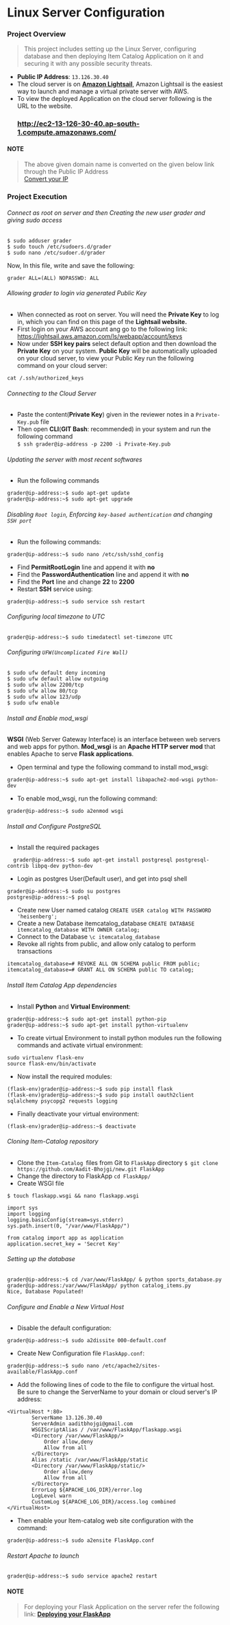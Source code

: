 # Linux Server Configuration

### Project Overview

>This project includes setting up the Linux Server, configuring database and then deploying Item Catalog Application on it and securing it with any      possible security threats.

* **Public IP Address**: `13.126.30.40`
* The cloud server is on <a href="https://amazonlightsail.com/">**Amazon Lightsail**</a>, Amazon Lightsail is the easiest way to launch and manage a virtual private server with AWS.
* To view the deployed Application on the cloud server following is the URL to the website.<br>
  ### <a href="http://ec2-13-126-30-40.ap-south-1.compute.amazonaws.com/">http://ec2-13-126-30-40.ap-south-1.compute.amazonaws.com/</a>
  
#### NOTE
>The above given domain name is converted on the given below link through the Public IP Address<br>
<a href="http://www.nmonitoring.com/ip-to-domain-name.html?ip=13.126.30.40&pingsub=1&ln=en">Convert your IP</a>

### Project Execution

###### Connect as root on server and then Creating the new user grader and giving sudo access

```
$ sudo adduser grader
$ sudo touch /etc/sudoers.d/grader
$ sudo nano /etc/sudoer.d/grader
```
Now, In this file, write and save the following:<br>
```
grader ALL=(ALL) NOPASSWD: ALL
```

###### Allowing grader to login via generated Public Key

* When connected as root on server. You will need the **Private Key** to log in, which you can find on this page of the **Lightsail website.**
* First login on your AWS account ang go to the following link:
<a href="https://lightsail.aws.amazon.com/ls/webapp/account/keys">https://lightsail.aws.amazon.com/ls/webapp/account/keys</a>
* Now under **SSH key pairs** select default option and then download the **Private Key** on your system.
**Public Key** will be automatically uploaded on your cloud server, to view your Public Key run the following command on your cloud server:
```
cat /.ssh/authorized_keys
```

###### Connecting to the Cloud Server

* Paste the content(**Private Key**) given in the reviewer notes in a `Private-Key.pub` file
* Then open **CLI**(**GIT Bash**: recommended) in your system and run the following command<br>
```$ ssh grader@ip-address -p 2200 -i Private-Key.pub```

###### Updating the server with most recent softwares

* Run the following commands<br>
```
grader@ip-address:~$ sudo apt-get update
grader@ip-address:~$ sudo apt-get upgrade
```

###### Disabling `Root login`, Enforcing `key-based authentication` and changing `SSH port`

* Run the following commands:
```
grader@ip-address:~$ sudo nano /etc/ssh/sshd_config
```
* Find **PermitRootLogin** line and append it with **no**<br>
* Find the **PasswordAuthentication** line and append it with **no**<br>
* Find the **Port** line and change **22** to **2200**<br>
* Restart **SSH** service using:<br>
```
grader@ip-address:~$ sudo service ssh restart
```

###### Configuring local timezone to UTC

```
grader@ip-address:~$ sudo timedatectl set-timezone UTC
```

###### Configuring `UFW(Uncomplicated Fire Wall)`

```
$ sudo ufw default deny incoming
$ sudo ufw default allow outgoing
$ sudo ufw allow 2200/tcp
$ sudo ufw allow 80/tcp
$ sudo ufw allow 123/udp
$ sudo ufw enable
```

###### Install and Enable mod_wsgi
**WSGI** (Web Server Gateway Interface) is an interface between web servers and web apps for python. **Mod_wsgi** is an **Apache HTTP server mod** that enables Apache to serve **Flask applications**.

* Open terminal and type the following command to install mod_wsgi:
```
grader@ip-address:~$ sudo apt-get install libapache2-mod-wsgi python-dev
```
* To enable mod_wsgi, run the following command:
```
grader@ip-address:~$ sudo a2enmod wsgi 
```
###### Install and Configure PostgreSQL

* Install the required packages
```
  grader@ip-address:~$ sudo apt-get install postgresql postgresql-contrib libpq-dev python-dev
```
* Login as postgres User(Default user), and get into psql shell
```
grader@ip-address:~$ sudo su postgres
postgres@ip-address:~$ psql
```
* Create new User named catalog `CREATE USER catalog WITH PASSWORD 'heisenberg';`
* Create a new Database itemcatalog_database `CREATE DATABASE itemcatalog_database WITH OWNER catalog;`
* Connect to the Database `\c itemcatalog_database`
* Revoke all rights from public, and allow only catalog to perform transactions
```
itemcatalog_database=# REVOKE ALL ON SCHEMA public FROM public;
itemcatalog_database=# GRANT ALL ON SCHEMA public TO catalog;
```
###### Install Item Catalog App dependencies

* Install **Python** and **Virtual Environment**:
```
grader@ip-address:~$ sudo apt-get install python-pip
grader@ip-address:~$ sudo apt-get install python-virtualenv
```
* To create virtual Environment to install python modules run the following commands and activate virtual environment:
```
sudo virtualenv flask-env
source flask-env/bin/activate
```
* Now install the required modules:
```
(flask-env)grader@ip-address:~$ sudo pip install flask
(flask-env)grader@ip-address:~$ sudo pip install oauth2client sqlalchemy psycopg2 requests logging
```
* Finally deactivate your virtual environment:
```
(flask-env)grader@ip-address:~$ deactivate
```
###### Cloning Item-Catalog repository

* Clone the `Item-Catalog `files from Git to `FlaskApp` directory `$ git clone https://github.com/Aadit-Bhojgi/new.git FlaskApp`
* Change the directory to FlaskApp `cd FlaskApp/`
* Create WSGI file
```
$ touch flaskapp.wsgi && nano flaskapp.wsgi
```
```
import sys
import logging
logging.basicConfig(stream=sys.stderr)
sys.path.insert(0, "/var/www/FlaskApp/")

from catalog import app as application
application.secret_key = 'Secret Key'
```
###### Setting up the database
```
grader@ip-address:~$ cd /var/www/FlaskApp/ & python sports_database.py
grader@ip-address:/var/www/FlaskApp/ python catalog_items.py
Nice, Database Populated!
```
###### Configure and Enable a New Virtual Host

* Disable the default configuration:
```
grader@ip-address:~$ sudo a2dissite 000-default.conf
```
* Create New Configuration file `FlaskApp.conf`:
```
grader@ip-address:~$ sudo nano /etc/apache2/sites-available/FlaskApp.conf
```
* Add the following lines of code to the file to configure the virtual host. Be sure to change the ServerName to your domain or cloud server's IP address:
```
<VirtualHost *:80>
		ServerName 13.126.30.40
		ServerAdmin aaditbhojgi@gmail.com
		WSGIScriptAlias / /var/www/FlaskApp/flaskapp.wsgi
		<Directory /var/www/FlaskApp/>
			Order allow,deny
			Allow from all
		</Directory>
		Alias /static /var/www/FlaskApp/static
		<Directory /var/www/FlaskApp/static/>
			Order allow,deny
			Allow from all
		</Directory>
		ErrorLog ${APACHE_LOG_DIR}/error.log
		LogLevel warn
		CustomLog ${APACHE_LOG_DIR}/access.log combined
</VirtualHost>
```
* Then enable your Item-catalog web site configuration with the command:
```
grader@ip-address:~$ sudo a2ensite FlaskApp.conf
```
###### Restart Apache to launch
```
grader@ip-address:~$ sudo service apache2 restart
```
#### NOTE
>For deploying your Flask Application on the server refer the following link:
**<a href="https://www.digitalocean.com/community/tutorials/how-to-deploy-a-flask-application-on-an-ubuntu-vps">Deploying your FlaskApp</a>**